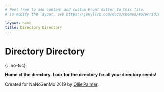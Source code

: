 ```yaml
---
# Feel free to add content and custom Front Matter to this file.
# To modify the layout, see https://jekyllrb.com/docs/themes/#overriding-theme-defaults

layout: home
title: Directory Directory
---
```



# Directory Directory
{: .no-toc}

<strong>Home of the directory. Look for the directory for all your directory needs!</strong>

Created for NaNoGenMo 2019 by [Ollie Palmer](https://olliepalmer.com).
